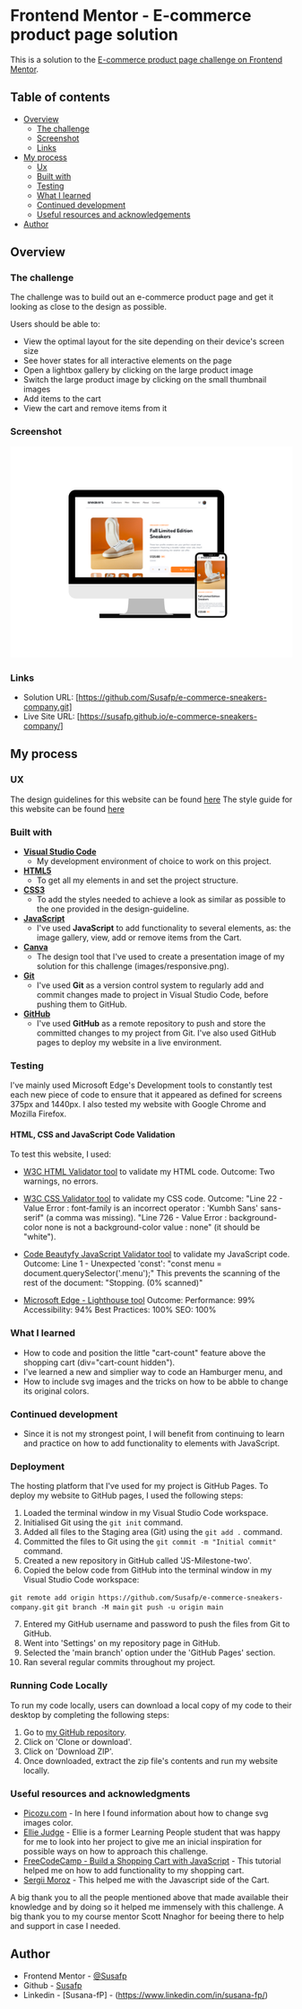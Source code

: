 # Frontend Mentor - E-commerce product page solution

This is a solution to the [E-commerce product page challenge on Frontend Mentor](https://www.frontendmentor.io/challenges/ecommerce-product-page-UPsZ9MJp6). 

## Table of contents

- [Overview](#overview)
  - [The challenge](#the-challenge)
  - [Screenshot](#screenshot)
  - [Links](#links)
- [My process](#my-process)
  - [Ux](#ux)
  - [Built with](#built-with)
  - [Testing](#testing)
  - [What I learned](#what-i-learned)
  - [Continued development](#continued-development)
  - [Useful resources and acknowledgements](#useful-resources-and-acknowledgements)
- [Author](#Author)

## Overview

### The challenge

The challenge was to build out an e-commerce product page and get it looking as close to the design as possible.

Users should be able to:

- View the optimal layout for the site depending on their device's screen size
- See hover states for all interactive elements on the page
- Open a lightbox gallery by clicking on the large product image
- Switch the large product image by clicking on the small thumbnail images
- Add items to the cart
- View the cart and remove items from it

### Screenshot

![E-commerce Product Page](images/responsive.png)

### Links

- Solution URL: [https://github.com/Susafp/e-commerce-sneakers-company.git]
- Live Site URL: [https://susafp.github.io/e-commerce-sneakers-company/]

## My process

### UX

The design guidelines for this website can be found [here](design-guideline)
The style guide for this website can be found [here](design-guideline/style-guide.md)

### Built with

- [**Visual Studio Code**](https://code.visualstudio.com/)
   - My development environment of choice to work on this project.
- [**HTML5**](https://developer.mozilla.org/en-US/docs/Web/Guide/HTML/HTML5)
    - To get all my elements in and set the project structure.
- [**CSS3**](https://developer.mozilla.org/en-US/docs/Web/CSS/CSS3)
    - To add the styles needed to achieve a look as similar as possible to the one provided in the design-guideline.
- [**JavaScript**](https://www.javascript.com/)
    - I've used **JavaScript** to add functionality to several elements, as: the image gallery, view, add or remove items from the Cart.
- [**Canva**](https://www.canva.com/en_gb/)
    - The design tool that I've used to create a presentation image of my solution for this challenge (images/responsive.png).
- [**Git**](https://git-scm.com/)
    - I've used **Git** as a version control system to regularly add and commit changes made to project in Visual Studio Code, before pushing them to GitHub.
- [**GitHub**](https://github.com/)
    - I've used **GitHub** as a remote repository to push and store the committed changes to my project from Git. I've also used GitHub pages to deploy my website in a live environment.

### Testing

I've mainly used Microsoft Edge's Development tools to constantly test each new piece of code to ensure that it appeared as defined for screens 375px and 1440px. I also tested my website with Google Chrome and Mozilla Firefox.

#### HTML, CSS and JavaScript Code Validation

To test this website, I used:

- [W3C HTML Validator tool](https://validator.w3.org/#validate_by_input) to validate my HTML code. 
Outcome: Two warnings, no errors.

- [W3C CSS Validator tool](https://jigsaw.w3.org/css-validator/#validate_by_input) to validate my CSS code.
Outcome: 
"Line 22 - Value Error : font-family is an incorrect operator : 'Kumbh Sans' sans-serif" (a comma was missing).
"Line 726 - Value Error : background-color none is not a background-color value : none" (it should be "white").

- [Code Beautyfy JavaScript Validator tool](https://codebeautify.org/jsvalidate) to validate my JavaScript code.
Outcome: 
Line 1 - Unexpected 'const': "const menu = document.querySelector('.menu');"
This prevents the scanning of the rest of the document:	"Stopping. (0% scanned)"

- [Microsoft Edge - Lighthouse tool](testing/lighthouse-report.pdf)
Outcome: 
Performance: 99%
Accessibility: 94%
Best Practices: 100%
SEO: 100%

### What I learned

- How to code and position the little "cart-count" feature above the shopping cart   (div="cart-count hidden").
- I've learned a new and simplier way to code an Hamburger menu, and
- How to include svg images and the tricks on how to be abble to change its original colors.

### Continued development

- Since it is not my strongest point, I will benefit from continuing to learn and practice on how to add functionality to elements with JavaScript.

### Deployment

The hosting platform that I've used for my project is GitHub Pages. To deploy my website to GitHub pages, I used the following steps:

1. Loaded the terminal window in my Visual Studio Code workspace.
2. Initialised Git using the `git init` command.
3. Added all files to the Staging area (Git) using the `git add .` command.
4. Committed the files to Git using the `git commit -m "Initial commit"` command.
5. Created a new repository in GitHub called 'JS-Milestone-two'.
6. Copied the below code from GitHub into the terminal window in my Visual Studio Code workspace:

```git remote add origin https://github.com/Susafp/e-commerce-sneakers-company.git```
```git branch -M main```
```git push -u origin main```

7. Entered my GitHub username and password to push the files from Git to GitHub.
8. Went into 'Settings' on my repository page in GitHub.
9. Selected the 'main branch' option under the 'GitHub Pages' section.
10. Ran several regular commits throughout my project.

### Running Code Locally

To run my code locally, users can download a local copy of my code to their desktop by completing the following steps:

1. Go to [my GitHub repository](https://github.com/Susafp/e-commerce-sneakers-company.git).
2. Click on 'Clone or download'.
3. Click on 'Download ZIP'.
4. Once downloaded, extract the zip file's contents and run my website locally.

### Useful resources and acknowledgments

- [Picozu.com](https://www.picozu.com/how-to-change-the-color-of-an-svg-image) - In here I found information about how to change svg images color.
- [Ellie Judge](https://github.com/EllieJ87) - Ellie is a former Learning People student that was happy for me to look into her project to give me an inicial inspiration for possible ways on how to approach this challenge.
- [FreeCodeCamp - Build a Shopping Cart with JavaScript](https://youtu.be/cT_ZYrS3tKc) - This tutorial helped me on how to add functionality to my shopping cart.
- [Sergii Moroz](https://github.com/sergii-moroz/E-commerce_product_page/blob/main/index.html) - This helped me with the Javascript side of the Cart.

A big thank you to all the people mentioned above that made available their knowledge and by doing so it helped me immensely with this challenge.
A big thank you to my course mentor Scott Nnaghor for beeing there to help and support in case I needed.

## Author

- Frontend Mentor - [@Susafp](https://www.frontendmentor.io/home)
- Github - [Susafp](https://github.com/Susafp)
- Linkedin - [Susana-fP] - (https://www.linkedin.com/in/susana-fp/)


